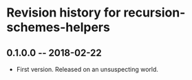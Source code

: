 # Revision history for recursion-schemes-helpers

## 0.1.0.0  -- 2018-02-22

* First version. Released on an unsuspecting world.
